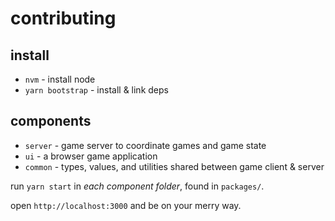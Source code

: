 # contributing

## install

- `nvm` - install node
- `yarn bootstrap` - install & link deps

## components

- `server` - game server to coordinate games and game state
- `ui` - a browser game application
- `common` - types, values, and utilities shared between game client & server

run `yarn start` in _each component folder_, found in `packages/`.

open `http://localhost:3000` and be on your merry way.
